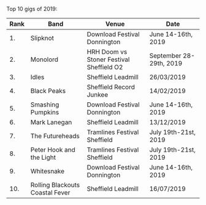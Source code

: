 Top 10 gigs of 2019:

| Rank | Band | Venue | Date |
| ---- | ---- | --------------- |-----------------|
| 1.  |Slipknot |	Download Festival Donnington | June 14-16th, 2019 |
| 2. | 	Monolord |	HRH Doom vs Stoner Festival Sheffield O2 |September 28-29th, 2019 |
| 3. | 	Idles |	Sheffield Leadmill |26/03/2019 |
| 4. | 	Black Peaks |	Sheffield Record Junkee |14/02/2019 |
| 5. |  Smashing Pumpkins |	Download Festival Donnington |June 14-16th, 2019 |
| 6. | 	Mark Lanegan |	Sheffield Leadmill |13/12/2019 |
| 7. | 	The Futureheads |	Tramlines Festival Sheffield |July 19th-21st, 2019 |
| 8. | Peter Hook and the Light | Tramlines Festival Sheffield | July 19th-21st, 2019 | 
| 9. | Whitesnake |	Download Festival Donnington | June 14-16th, 2019 |
| 10. | 	Rolling Blackouts Coastal Fever |	Sheffield Leadmill |16/07/2019 |

